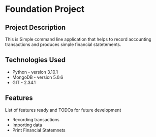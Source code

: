 
# Foundation Project 

## Project Description

This is Simple command line application that helps to record accounting transactions and produces simple financial statetements.

## Technologies Used

* Python - version 3.10.1
* MongoDB - version 5.0.6
* GIT - 2.34.1

## Features

List of features ready and TODOs for future development
* Recording transactions
* Importing data
* Print Financial Statemnets
